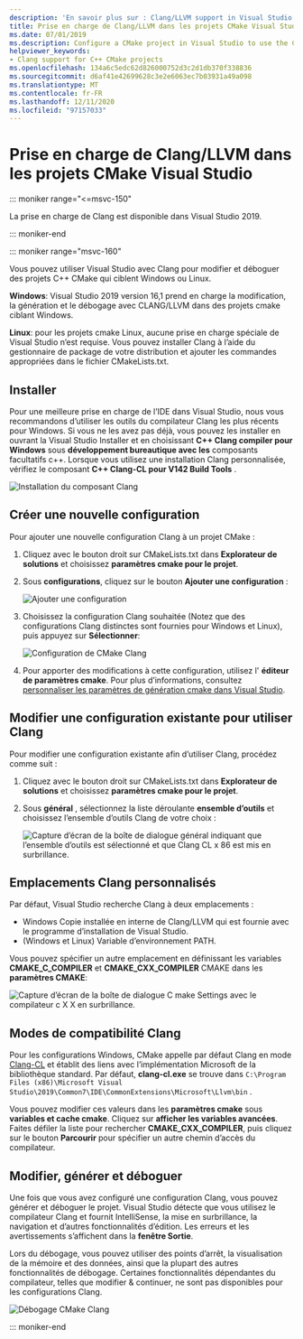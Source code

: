 ```yaml
---
description: 'En savoir plus sur : Clang/LLVM support in Visual Studio Projects CMake'
title: Prise en charge de Clang/LLVM dans les projets CMake Visual Studio
ms.date: 07/01/2019
ms.description: Configure a CMake project in Visual Studio to use the Clang/LLVM toolchain.
helpviewer_keywords:
- Clang support for C++ CMake projects
ms.openlocfilehash: 134a6c5edc62d826000752d3c2d1db370f338836
ms.sourcegitcommit: d6af41e42699628c3e2e6063ec7b03931a49a098
ms.translationtype: MT
ms.contentlocale: fr-FR
ms.lasthandoff: 12/11/2020
ms.locfileid: "97157033"
---
```

# <a name="clangllvm-support-in-visual-studio-cmake-projects"></a>Prise en charge de Clang/LLVM dans les projets CMake Visual Studio

::: moniker range="<=msvc-150"

La prise en charge de Clang est disponible dans Visual Studio 2019.

::: moniker-end

::: moniker range="msvc-160"

Vous pouvez utiliser Visual Studio avec Clang pour modifier et déboguer des projets C++ CMake qui ciblent Windows ou Linux.

**Windows**: Visual Studio 2019 version 16,1 prend en charge la modification, la génération et le débogage avec CLANG/LLVM dans des projets cmake ciblant Windows.

**Linux**: pour les projets cmake Linux, aucune prise en charge spéciale de Visual Studio n’est requise. Vous pouvez installer Clang à l’aide du gestionnaire de package de votre distribution et ajouter les commandes appropriées dans le fichier CMakeLists.txt.

## <a name="install"></a>Installer

Pour une meilleure prise en charge de l’IDE dans Visual Studio, nous vous recommandons d’utiliser les outils du compilateur Clang les plus récents pour Windows. Si vous ne les avez pas déjà, vous pouvez les installer en ouvrant la Visual Studio Installer et en choisissant **C++ Clang compiler pour Windows** sous **développement bureautique avec les** composants facultatifs c++. Lorsque vous utilisez une installation Clang personnalisée, vérifiez le composant **C++ Clang-CL pour V142 Build Tools** .

![Installation du composant Clang](media/clang-install-vs2019.png)

## <a name="create-a-new-configuration"></a>Créer une nouvelle configuration

Pour ajouter une nouvelle configuration Clang à un projet CMake :

1. Cliquez avec le bouton droit sur CMakeLists.txt dans **Explorateur de solutions** et choisissez **paramètres cmake pour le projet**.

1. Sous **configurations**, cliquez sur le bouton **Ajouter une configuration** :

   ![Ajouter une configuration](media/cmake-add-config-icon.png)

1. Choisissez la configuration Clang souhaitée (Notez que des configurations Clang distinctes sont fournies pour Windows et Linux), puis appuyez sur **Sélectionner**:

   ![Configuration de CMake Clang](media/cmake-clang-configuration.png)

1. Pour apporter des modifications à cette configuration, utilisez l' **éditeur de paramètres cmake**. Pour plus d’informations, consultez [personnaliser les paramètres de génération cmake dans Visual Studio](customize-cmake-settings.md).

## <a name="modify-an-existing-configuration-to-use-clang"></a>Modifier une configuration existante pour utiliser Clang

Pour modifier une configuration existante afin d’utiliser Clang, procédez comme suit :

1. Cliquez avec le bouton droit sur CMakeLists.txt dans **Explorateur de solutions** et choisissez **paramètres cmake pour le projet**.

1. Sous **général** , sélectionnez la liste déroulante **ensemble d’outils** et choisissez l’ensemble d’outils Clang de votre choix :

   ![Capture d’écran de la boîte de dialogue général indiquant que l’ensemble d’outils est sélectionné et que Clang CL x 86 est mis en surbrillance.](media/cmake-clang-toolset.png)

## <a name="custom-clang-locations"></a>Emplacements Clang personnalisés

Par défaut, Visual Studio recherche Clang à deux emplacements :

- Windows Copie installée en interne de Clang/LLVM qui est fournie avec le programme d’installation de Visual Studio.
- (Windows et Linux) Variable d’environnement PATH.

Vous pouvez spécifier un autre emplacement en définissant les variables **CMAKE_C_COMPILER** et **CMAKE_CXX_COMPILER** CMAKE dans les **paramètres CMAKE**:

![Capture d’écran de la boîte de dialogue C make Settings avec le compilateur c X X en surbrillance.](media/clang-location-cmake.png)

## <a name="clang-compatibility-modes"></a>Modes de compatibilité Clang

Pour les configurations Windows, CMake appelle par défaut Clang en mode [Clang-CL](https://llvm.org/devmtg/2014-04/PDFs/Talks/clang-cl.pdf) et établit des liens avec l’implémentation Microsoft de la bibliothèque standard. Par défaut, **clang-cl.exe** se trouve dans `C:\Program Files (x86)\Microsoft Visual Studio\2019\Common7\IDE\CommonExtensions\Microsoft\Llvm\bin` .

Vous pouvez modifier ces valeurs dans les **paramètres cmake** sous **variables et cache cmake**. Cliquez sur **afficher les variables avancées**. Faites défiler la liste pour rechercher **CMAKE_CXX_COMPILER**, puis cliquez sur le bouton **Parcourir**  pour spécifier un autre chemin d’accès du compilateur.

## <a name="edit-build-and-debug"></a>Modifier, générer et déboguer

Une fois que vous avez configuré une configuration Clang, vous pouvez générer et déboguer le projet. Visual Studio détecte que vous utilisez le compilateur Clang et fournit IntelliSense, la mise en surbrillance, la navigation et d’autres fonctionnalités d’édition. Les erreurs et les avertissements s’affichent dans la **fenêtre Sortie**.

Lors du débogage, vous pouvez utiliser des points d’arrêt, la visualisation de la mémoire et des données, ainsi que la plupart des autres fonctionnalités de débogage. Certaines fonctionnalités dépendantes du compilateur, telles que modifier & continuer, ne sont pas disponibles pour les configurations Clang.

![Débogage CMake Clang](media/clang-debug-visualize.png)

::: moniker-end
